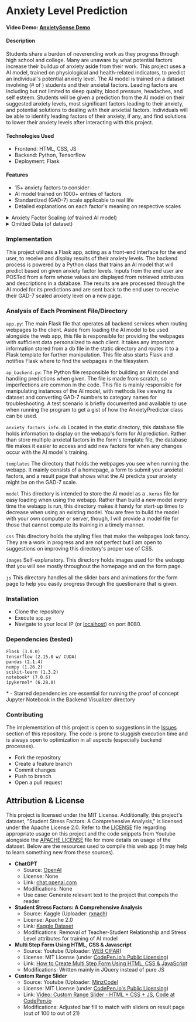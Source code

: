 # Anxiety Level Prediction
#### Video Demo: [AnxietySense Demo](https://youtu.be/rs99ADWoksM)
#### Description
Students share a burden of neverending work as they progress through high school and college. Many are unaware by what potential factors increase their buildup of anxiety aside from their work. This project uses a AI model, trained on physiological and health-related indicators, to predict an individual's potential anxiety level. The AI model is trained on a dataset involving (# of ) students and their anxietal factors. Leading factors are including but not limited to sleep quality, blood pressure, headaches, and self esteem. Students will be given a prediction from the AI model on their suggested anxiety levels, most significant factors leading to their anxiety, and potential solutions to dealing with their anxietial factors. Individuals will be able to identify leading factors of their anxiety, if any, and find solutions to lower their anxiety levels after interacting with this project.

#### Technologies Used
- Frontend:  HTML, CSS, JS
- Backend: Python, Tensorflow
- Deployment: Flask

#### Features
- 15+ anxiety factors to consider
- AI model trained on 1000+ entries of factors
- Standardized (GAD-7) scale applicable to real life
- Detailed explanations on each factor's meaning on respective scales

<details><summary>Anxiety Factor Scaling (of trained AI model)</summary>

- **Anxiety**: Generalized Anxiety Disorder Assessment (GAD-7) (0-21, 0 is no anxiety, 21 is severe anxiety)
- **Self-Esteem**: Rosenberg Self-Esteem Scale (RSE) (0-30, 0 is high self-esteem, 30 is low self-esteem)
- **Mental Health History**: Binary (0 for no mental history, 1 for mental history available)
- **Depression**: Patient Health Questionnaire (PHQ-9) (0-27, 0 is no depression, 27 is severe depression)
___
- ***Disclaimer***: The mentioned factors (of anxiety) listed below are not officially recognized by any organization. They are declared in this document for context and interpretation. The named scales are not real and are provided for humourous effect (generated by ChatGPT) to conform with the naming conventions of the other official scales mentioned above. The scaling of each topic's intensity, however, are integrated with the AI model's training.
___
- **Headache**: Anxio-Cephalgia Index (ACI) (0-5, 0 is no headache pain, 5 is severe headache pain)
- **Blood Pressure**: Blood Pressure Severity Index (BPSI) (1-3, 1 is normal blood pressure, 3 is high blood pressure)
- **Sleep Quality**: Sleep Quality Assessment Scale (SQAS) (0-5, 0 is no difficulty with sleep, 5 is severe difficulty with sleep)
- **Breathing Problem:** Breath Harmony Index (BHI) (0-5, 0 is unrestricted breathing, 5 is severe breathing impairment)
- **Noise Level**: Tranquil Tone Index (TTI) (0-5, 0 is complete silence, 5 is extreme dissonance)
- **Living Conditions**: Habitat Comfort Meter (HCM) (0-5, 0 is ideal living standard, 5 is extreme adversity)
- **Safety**: Duct Tape Defense Index (DTDI) (0-5, 0 is a safe haven, 5 is critical safety alert)
- **Basic Needs**: Basic Needs Index (BNI) (0-5, 0 is essential fulfillment, 5 is extreme lack of essentials)
- **Academic Performance**: Academic Performance Scale (APS) (0-5, 0 is outstanding achievement, 5 is severe academic crisis)
- **Study Load**: Study Load Rating (SLR) (0-5, 0 is very light academic load, 5 is overwheming study demand)
- **Future Career Concerns**: Fortune Cookie Prophecies Barometer (FCPB) (0-5, 0 is confident career path, 5 is overwhelming career anxieties)
- **Social Support**: Entourage Entanglement Scale (EES) (0-5, 0 is abundant support network, 5 is no social support)
- **Peer Pressure**: Peer Influence Scale (PIS) (0-5, 0 is no peer influence, 5 is extreme peer influence)
- **Extracurricular Activities**: Extracurricular Overachiever-o-Meter (EOM) (0 is no involvement, 5 is active engagement)
- **Bullying**: Occasional Jokester Gauge (OJG) (0-5, 0 is no bullying incidents, 5 is severe and persistent bullying towards the individual)
</details>


<details><summary>Omitted Data (of dataset)</summary>

- **Teacher Student Relationship**: Interpreting this information is somewhat difficult and does not contribute as a considerably significant factor to one's anxiety levels.
- **Stress Level**: The purpose of the project is to assess anxiety levels based on environmental and physiological factors. Individuals' stress levels may make the AI model biased in its predictions for one's anxiety levels. The AI model may completely disregard other factors given stress levels.
</details>

### Implementation
This project utilizes a Flask app, acting as a front-end interface for the end user, to receive and display results of their anxiety levels. The backend process is powered by a Python class that trains an AI model that will predict based on given anxiety factor levels. Inputs from the end user are POSTed from a form whose values are displayed from retrieved attributes and descriptions in a database. The results are are processed through the AI model for its predictions and are sent back to the end user to receive their GAD-7 scaled anxiety level on a new page.

### Analysis of Each Prominent File/Directory
``app.py``: The main Flask file that operates all backend services when routing webpages to the client. Aside from loading the AI model to be used alongside the web app, this file is responsible for providing the webpages with sufficient data personalized to each client. It takes any important information stored from a db file in the static directory and routes it to a Flask template for further manipulation. This file also starts Flask and notifies Flask where to find the webpages in the filesystem.

``ap_backend.py``: The Python file responsible for building an AI model and handling predictions when given. The file is made from scratch, so imperfections are common in the code. This file is mainly responsible for manipulating instances of the AI model, with methods like viewing its dataset and converting GAD-7 numbers to category names for troubleshooting. A test scenario is briefly documented and available to use when running the program to get a gist of how the AnxietyPredictor class can be used.

``anxiety_factors_info.db`` Located in the static directory, this database file holds information to display on the webapp's form for AI prediction. Rather than store multiple anxietal factors in the form's template file, the database file makes it easier to access and add new factors for when any changes occur with the AI model's training.

``templates`` The directory that holds the webpages you see when running the webapp. It mainly consists of a homepage, a form to submit your anxietal factors, and a result page that shows what the AI predicts your anxiety might be on the GAD-7 scale.

``model`` This directory is intended to store the AI model as a ``.keras`` file for easy loading when using the webapp. Rather than build a new model every time the webapp is run, this directory makes it handy for start-up times to decrease when using an existing model. You are free to build the model with your own computer or server, though, I will provide a model file for those that cannot compute its training in a timely manner.

``css`` This directory holds the styling files that make the webpages look fancy. They are a work in progress and are not perfect but I am open to suggestions on improving this directory's proper use of CSS.

``images`` Self-explanatory. This directory holds images used for the webapp that you will see mostly throughout the homepage and on the form page.

``js`` This directory handles all the slider bars and animations for the form page to help you easily progress through the questionaire that is given.

### Installation
- Clone the repository
- Execute ``app.py``
- Navigate to your local IP (or [localhost](localhost:8080)) on port 8080.

### Dependencies (tested)
```
Flask (3.0.0)
tensorflow (2.15.0 w/ CUDA)
pandas (2.1.4)
numpy (1.26.2)
scikit-learn (1.3.2)
notebook* (7.0.6)
ipykernel* (6.28.0)
```
\* - Starred dependencies are essential for running the proof of concept Jupyter Notebook in the Backend Visualizer directory

### Contributing
The implementation of this project is open to suggestions in the [Issues](https://github.com/josh-nguyen-dev/AnxietyPredictor/issues) section of this repository. The code is prone to sluggish execution time and is always open to optimization in all aspects (especially backend processes).
- Fork the repository
- Create a feature branch
- Commit changes
- Push to branch
- Open a pull request

## Attribution & License
This project is licensed under the MIT License. Additionally, this project's dataset, "Student Stress Factors: A Comprehensive Analysis," is licensed under the Apache License 2.0. Refer to the [LICENSE](LICENSE.txt) file regarding appropriate usage on this project and the code snippets from Youtube alongside the [APACHE LICENSE](APACHE_LICENSE.txt) file for more details on usage of the dataset. Below are the resources used to compile this web app (it may help to learn something new from these sources).
- **ChatGPT**
    - Source: [OpenAI](https://openai.com/)
    - License: None
    - Link: [chat.openai.com](https://chat.openai.com) 
    - Modifications: None
    - Use case: Generate relevant text to the project that compels the reader
- **Student Stress Factors: A Comprehensive Analysis**
    - Source: Kaggle (Uploader: [rxnach](https://www.kaggle.com/rxnach))
    - License: Apache 2.0
    - Link: [Kaggle Dataset](https://www.kaggle.com/datasets/rxnach/student-stress-factors-a-comprehensive-analysis/)
    - Modifications: Removal of Teacher-Student Relationship and Stress Level attributes for training of AI model
- **Multi Step Form Using HTML, CSS & Javascript**
    - Source: Youtube (Uploader: [WEB CIFAR](https://www.youtube.com/@webcifar))
    - License: MIT License (under [CodePen.io's Public Licensing](https://blog.codepen.io/documentation/licensing/))
    - Link: [How to Create Multi Step Form Using HTML, CSS & JavaScript](https://www.youtube.com/watch?v=cKTgIDkRsGc)
    - Modifications: Written mainly in JQuery instead of pure JS
- **Custom Range Slider**
  - Source: Youtube (Uploader: [MinzCode](https://www.youtube.com/@minzcode))
  - License: MIT License (under [CodePen.io's Public Licensing](https://blog.codepen.io/documentation/licensing/))
  - Link: [Video: Custom Range Slider - HTML + CSS + JS](https://www.youtube.com/watch?v=gjPllrhIYsM), [Code at CodePen.io](https://codepen.io/MinzCode/pen/rNxYYOZ)
  - Modifications: Adjusted bar fill to match with sliders on result page (out of 100 to out of 21)

